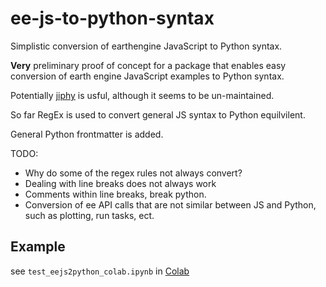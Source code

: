 # ee-js-to-python-syntax
Simplistic conversion of earthengine JavaScript to Python syntax.

**Very** preliminary proof of concept for a package that enables easy conversion of
earth engine JavaScript examples to Python syntax.

Potentially [jiphy](https://github.com/timothycrosley/jiphy) is usful, although
it seems to be un-maintained.

So far RegEx is used to convert general JS syntax to Python equilvilent.

General Python frontmatter is added.

TODO:
+ Why do some of the regex rules not always convert?
+ Dealing with line breaks does not always work
+ Comments within line breaks, break python.  
+ Conversion of ee API calls that are not similar between JS and Python, 
such as plotting, run tasks, ect. 


## Example
see `test_eejs2python_colab.ipynb` in [Colab](https://colab.research.google.com)
